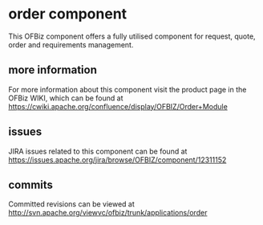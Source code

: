 # order component
This OFBiz component offers a fully utilised component for request, quote, order and requirements management.

## more information
For more information about this component visit the product page in the OFBiz WIKI, 
which can be found at https://cwiki.apache.org/confluence/display/OFBIZ/Order+Module

## issues
JIRA issues related to this component can be found at https://issues.apache.org/jira/browse/OFBIZ/component/12311152

## commits
Committed revisions can be viewed at http://svn.apache.org/viewvc/ofbiz/trunk/applications/order